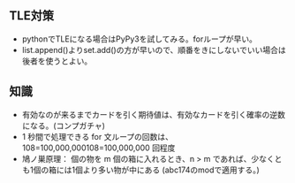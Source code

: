 ## TLE対策
- pythonでTLEになる場合はPyPy3を試してみる。forループが早い。
- list.append()よりset.add()の方が早いので、順番をきにしないでいい場合は後者を使うとよい。

## 知識
- 有効なのが来るまでカードを引く期待値は、有効なカードを引く確率の逆数になる。(コンプガチャ)
- 1 秒間で処理できる for 文ループの回数は、108=100,000,000108=100,000,000 回程度
- 鳩ノ巣原理： 個の物を m 個の箱に入れるとき、n > m であれば、少なくとも1個の箱には1個より多い物が中にある (abc174のmodで適用する。)